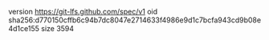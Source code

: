 version https://git-lfs.github.com/spec/v1
oid sha256:d770150cffb6c94b7dc8047e2714633f4986e9d1c7bcfa943cd9b08e4d1ce155
size 3594
